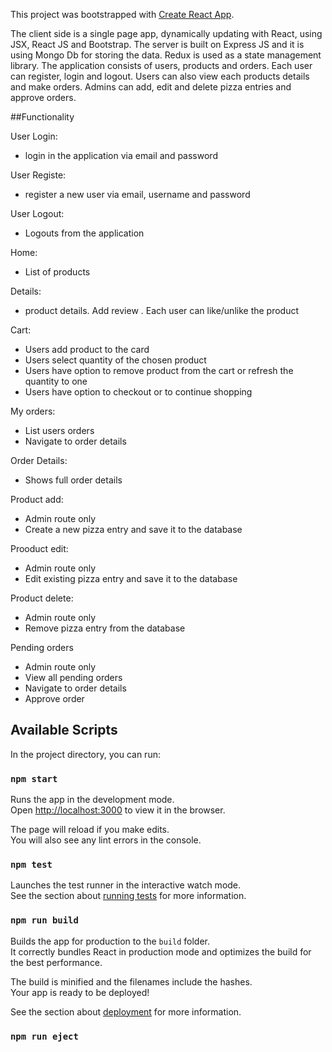 This project was bootstrapped with [Create React App](https://github.com/facebook/create-react-app).

The client side is a single page app, dynamically updating with React, using JSX, React JS and Bootstrap. The server is built on Express JS and it is using Mongo Db for storing the data. Redux is used as a state management library.
The application consists of users,  products and orders. Each user can register, login and logout. Users can also view each products details and make orders. Admins can add, edit and delete pizza entries and approve orders.

##Functionality


User Login:
 - login in the application via email and password

User Registe:
 - register a new user via email, username and password

User Logout:
 - Logouts from the application

Home:
- List of products

Details:
 - product details. Add review . Each user can like/unlike the product

Cart:
 - Users add product to the card
 - Users select quantity of the chosen product
 - Users have option to remove product from the cart or refresh the quantity to one
 - Users have option to checkout or to continue shopping

 My orders:
 - List users orders
 - Navigate to order details

 Order Details:
 - Shows full order details
 
 Product add:
 - Admin route only
 - Create a new pizza entry and save it to the database

 Prooduct edit:
 - Admin route only
 - Edit existing pizza entry and save it to the database

 Product delete:
 - Admin route only
 - Remove pizza entry from the database
 
 Pending orders
-  Admin route only
-  View all pending orders
-  Navigate to order details
-  Approve order

## Available Scripts

In the project directory, you can run:

### `npm start`

Runs the app in the development mode.<br>
Open [http://localhost:3000](http://localhost:3000) to view it in the browser.

The page will reload if you make edits.<br>
You will also see any lint errors in the console.

### `npm test`

Launches the test runner in the interactive watch mode.<br>
See the section about [running tests](https://facebook.github.io/create-react-app/docs/running-tests) for more information.

### `npm run build`

Builds the app for production to the `build` folder.<br>
It correctly bundles React in production mode and optimizes the build for the best performance.

The build is minified and the filenames include the hashes.<br>
Your app is ready to be deployed!

See the section about [deployment](https://facebook.github.io/create-react-app/docs/deployment) for more information.

### `npm run eject`

